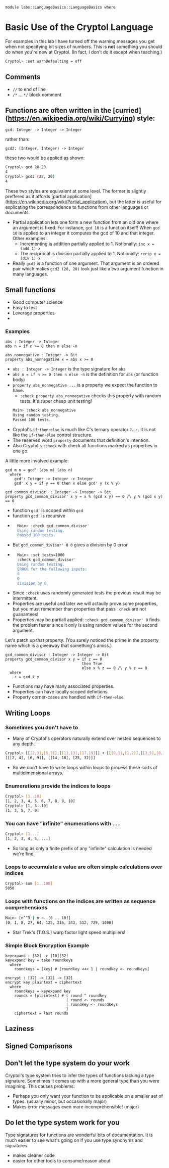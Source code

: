 ```
module labs::LanguageBasics::LanguageBasics where
```

# Basic Use of the Cryptol Language

For examples in this lab I have turned off the warning messages you get when not specifying bit sizes of numbers. This is **not** something you should do when you're new at Cryptol. (In fact, I don't do it except when teaching.)

```sh
Cryptol> :set warnDefaulting = off
```

## Comments

* `//` to end of line
* `/*` ... `*/` block comment


## Functions are often written in the [curried] (https://en.wikipedia.org/wiki/Currying) style:

```
gcd: Integer -> Integer -> Integer
```
rather than:
```
gcd2: (Integer, Integer) -> Integer
```

these two would be applied as shown:

```sh
Cryptol> gcd 28 20
4
Cryptol> gcd2 (28, 20)
4
```

These two styles are equivalent at some level. The former is slightly preffered as it affords [partial application] (https://en.wikipedia.org/wiki/Partial_application), but the latter is useful for explicating the correspondence to functions from other languages or documents. 

* Partial application lets one form a new function from an old one where an argument is fixed.  For instance, `gcd 10` is a function itself! When `gcd 10` is applied to an integer it computes the gcd of 10 and that integer. Other examples:
    * Incrementing is addition partially applied to 1. Notionally: `inc x = (add 1) x`
    * The reciprocal is division partially applied to 1. Notionally: `recip x = (div 1) x`
* Really `gcd2` is a function of one argument. That argument is an ordered pair which makes `gcd2 (28, 20)` look just like a two argument function in many languages.


## Small functions

* Good computer science
* Easy to test
* Leverage properties
* 

### Examples

```
abs : Integer -> Integer
abs n = if n >= 0 then n else -n

abs_nonnegative : Integer -> Bit
property abs_nonnegative x = abs x >= 0
```

* `abs : Integer -> Integer` is the type signature for `abs`
* `abs n = if n >= 0 then n else -n` is the definition for `abs` (or function body)
* `property abs_nonnegative ...` is a property we expect the function to have.
    * `:check property abs_nonnegative` checks this property with random tests. It's super cheap unit testing!
    ```sh
    Main> :check abs_nonnegative 
    Using random testing.
    Passed 100 tests.
    ```
* Cryptol's `if`-`then`-`else` is much like C's ternary operator `?`...`:`. It is not like the `if`-`then`-`else` control structure.
* The reserved word `property` documents that definition's intention.
* Also Cryptol's `:check` with check all functions marked as properties in one go.

A little more involved example:

```
gcd m n = gcd' (abs m) (abs n)
  where
    gcd': Integer -> Integer -> Integer
    gcd' x y = if y == 0 then x else gcd' y (x % y)
    
gcd_common_divisor' : Integer -> Integer -> Bit
property gcd_common_divisor' x y = x % (gcd x y) == 0 /\ y % (gcd x y) == 0
```

* function `gcd'` is scoped within `gcd`
* function `gcd'` is recursive
* ```sh
    Main> :check gcd_common_divisor' 
    Using random testing.
    Passed 100 tests.
    ```
* But `gcd_common_divisor' 0 0` gives a division by 0 error.
* ```sh
    Main> :set tests=1000
    :check gcd_common_divisor'
    Using random testing.
    ERROR for the following inputs:
    0
    0
    division by 0
    ```
* Since `:check` uses randomly generated tests the previous result may be intermittent. 
* Properties are useful and later we will actaully prove some properties, but you must remember than properties that pass `:check` are not guanantees!
* Properties may be partiall applied: `:check gcd_common_divisor' 0` finds the problem faster since it only is using random values for the second argument.

Let's patch up that property. (You surely noticed the prime in the property name which is a giveaway that something's amiss.)

```
gcd_common_divisor : Integer -> Integer -> Bit
property gcd_common_divisor x y = if z == 0
                                  then True
                                  else x % z == 0 /\ y % z == 0
  where
    z = gcd x y
```

* Functions may have many associated properties.
* Properties can have locally scoped defintions. 
* Property corner-cases are handled with `if`-`then`-`else`.



## Writing Loops

### Sometimes you don't have to

* Many of Cryptol's operators naturally extend over nested sequences to any depth.
```sh
Cryptol> [[[2,3],[5,7]],[[11,13],[17,19]]] + [[[0,1],[1,2]],[[3,5],[8,13]]]
[[[2, 4], [6, 9]], [[14, 18], [25, 32]]]
```
* So we don't have to write loops within loops to process these sorts of multidimensional arrays.


### Enumerations provide the indices to loops

```sh
Cryptol> [1..10]
[1, 2, 3, 4, 5, 6, 7, 8, 9, 10]
Cryptol> [1, 3..10]
[1, 3, 5, 7, 9]
```

### You can have "infinite" enumerations with `...`

```sh
Cryptol> [1...]
[1, 2, 3, 4, 5, ...]
```
* So long as only a finite prefix of any "infinite" calculation is needed we're fine.

### Loops to accumulate a value are often simple calculations over indices

```sh
Cryptol> sum [1..100]
5050
```

### Loops with functions on the indices are written as sequence comprehensions

```sh
Main> [n^^3 | n <- [0 .. 10]]
[0, 1, 8, 27, 64, 125, 216, 343, 512, 729, 1000]
```
* Star Trek's (T.O.S.) warp factor light speed multipliers!

### Simple Block Encryption Example

```
keyexpand : [32] -> [10][32]
keyexpand key = take roundkeys
  where
    roundkeys = [key] # [roundkey <<< 1 | roundkey <- roundkeys]

encrypt : [32] -> [32] -> [32]
encrypt key plaintext = ciphertext
  where
    roundkeys = keyexpand key
    rounds = [plaintext] # [ round ^ roundkey
                           | round <- rounds
                           | roundkey <- roundkeys
                           ]
    ciphertext = last rounds
```


## Laziness



## Signed Comparisons




## Don't let the type system do your work

Cryptol's type system tries to infer the types of functions lacking a type signature. Sometimes it comes up with a more general type than you were imagining. This causes problems:

* Perhaps you only want your function to be applicable on a smaller set of types. (usually minor, but occasionally major)
* Makes error messages even more incomprehensible! (major)

## Do let the type system work for you

Type signatures for functions are wonderful bits of documentation. It is much easier to see what's going on if you use type synonyms and signatures. 

* makes cleaner code
* easier for other tools to consume/reason about

